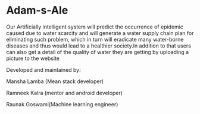 # Adam-s-Ale
Our Artificially intelligent system will predict the occurrence of epidemic caused due to water scarcity and will generate a water supply chain plan for eliminating such problem, which in turn will eradicate many water-borne diseases and thus would lead to a healthier society.In addition to that users can also get a detail of the quality of water they are getting by uploading a picture to the website

Developed and maintained by:

Mansha Lamba (Mean stack developer)

Ramneek Kalra (mentor and android developer)

Raunak Goswami(Machine learning engineer)

